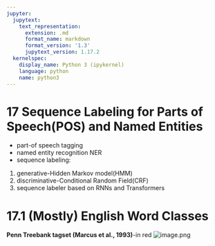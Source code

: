 ```yaml
---
jupyter:
  jupytext:
    text_representation:
      extension: .md
      format_name: markdown
      format_version: '1.3'
      jupytext_version: 1.17.2
  kernelspec:
    display_name: Python 3 (ipykernel)
    language: python
    name: python3
---
```


# 17 Sequence Labeling for Parts of Speech(POS) and Named Entities


- part-of speech tagging
- named entity recognition NER
- sequence labeling: 
1. generative-Hidden Markov model(HMM)
2. discriminative-Conditional Random Field(CRF)
3. sequence labeler based on RNNs and Transformers


# 17.1 (Mostly) English Word Classes
**Penn Treebank tagset (Marcus et al., 1993)**-in red
![image.png](attachment:f1df751b-9b6a-4f13-bfaa-37a21d7d1ecc.png)

```python

```

